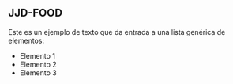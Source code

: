 ## JJD-FOOD
Este es un ejemplo de texto que da entrada a una lista genérica de elementos:
- Elemento 1
- Elemento 2
- Elemento 3